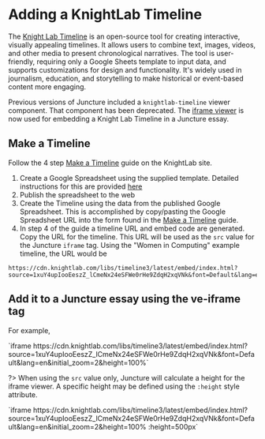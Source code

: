 # Adding a KnightLab Timeline

The [Knight Lab Timeline](https://timeline.knightlab.com/) is an open-source tool for creating interactive, visually appealing timelines. It allows users to combine text, images, videos, and other media to present chronological narratives. The tool is user-friendly, requiring only a Google Sheets template to input data, and supports customizations for design and functionality. It's widely used in journalism, education, and storytelling to make historical or event-based content more engaging.

Previous versions of Juncture included a `knightlab-timeline` viewer component.  That component has been deprecated.  The [iframe viewer](/docs/components/iframe-viewer) is now used for embedding a Knight Lab Timeline in a Juncture essay.

## Make a Timeline

Follow the 4 step [Make a Timeline](https://timeline.knightlab.com/#make) guide on the KnightLab site.

1. Create a Google Spreadsheet using the supplied template.  Detailed instructions for this are provided [here](https://timeline.knightlab.com/docs/using-spreadsheets.html)
2. Publish the spreadsheet to the web
3. Create the Timeline using the data from the published Google Spreadsheet.  This is accomplished by copy/pasting the Google Spreadsheet URL into the form found in the [Make a Timeline](https://timeline.knightlab.com/#make) guide.
4. In step 4 of the guide a timeline URL and embed code are generated.  Copy the URL for the timeline.  This URL will be used as the `src` value for the Juncture `iframe` tag.  Using the "Women in Computing" example timeline, the URL would be
```
https://cdn.knightlab.com/libs/timeline3/latest/embed/index.html?source=1xuY4upIooEeszZ_lCmeNx24eSFWe0rHe9ZdqH2xqVNk&font=Default&lang=en&initial_zoom=2&height=100%
```

## Add it to a Juncture essay using the ve-iframe tag

For example,

<ve-snippet collapsible label="KnightLab Timeline example">
    `iframe https://cdn.knightlab.com/libs/timeline3/latest/embed/index.html?source=1xuY4upIooEeszZ_lCmeNx24eSFWe0rHe9ZdqH2xqVNk&font=Default&lang=en&initial_zoom=2&height=100%`
</ve-snippet>

?> When using the `src` value only, Juncture will calculate a height for the iframe viewer.  A specific height may be defined using the `:height` style attribute.

<ve-snippet collapsible label="KnightLab Timeline example">
    `iframe https://cdn.knightlab.com/libs/timeline3/latest/embed/index.html?source=1xuY4upIooEeszZ_lCmeNx24eSFWe0rHe9ZdqH2xqVNk&font=Default&lang=en&initial_zoom=2&height=100% :height=500px`
</ve-snippet>